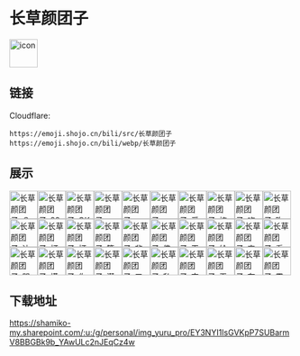 # 长草颜团子
<img src="https://emoji.shojo.cn/bili/src/长草颜团子/icon.png" width="50" height="50" alt="icon">

## 链接
Cloudflare:
```
https://emoji.shojo.cn/bili/src/长草颜团子
https://emoji.shojo.cn/bili/webp/长草颜团子
```
## 展示
<img src="https://emoji.shojo.cn/bili/src/长草颜团子/长草颜团子-？？？.png" width="50" height="50" alt="长草颜团子-？？？"><img src="https://emoji.shojo.cn/bili/src/长草颜团子/长草颜团子-886.png" width="50" height="50" alt="长草颜团子-886"><img src="https://emoji.shojo.cn/bili/src/长草颜团子/长草颜团子-OK.png" width="50" height="50" alt="长草颜团子-OK"><img src="https://emoji.shojo.cn/bili/src/长草颜团子/长草颜团子-Power.png" width="50" height="50" alt="长草颜团子-Power"><img src="https://emoji.shojo.cn/bili/src/长草颜团子/长草颜团子-SOS.png" width="50" height="50" alt="长草颜团子-SOS"><img src="https://emoji.shojo.cn/bili/src/长草颜团子/长草颜团子-ZZZ.png" width="50" height="50" alt="长草颜团子-ZZZ"><img src="https://emoji.shojo.cn/bili/src/长草颜团子/长草颜团子-爱你.png" width="50" height="50" alt="长草颜团子-爱你"><img src="https://emoji.shojo.cn/bili/src/长草颜团子/长草颜团子-棒.png" width="50" height="50" alt="长草颜团子-棒"><img src="https://emoji.shojo.cn/bili/src/长草颜团子/长草颜团子-吃瓜.png" width="50" height="50" alt="长草颜团子-吃瓜"><img src="https://emoji.shojo.cn/bili/src/长草颜团子/长草颜团子-吹爆.png" width="50" height="50" alt="长草颜团子-吹爆"><img src="https://emoji.shojo.cn/bili/src/长草颜团子/长草颜团子-达咩.png" width="50" height="50" alt="长草颜团子-达咩"><img src="https://emoji.shojo.cn/bili/src/长草颜团子/长草颜团子-打.png" width="50" height="50" alt="长草颜团子-打"><img src="https://emoji.shojo.cn/bili/src/长草颜团子/长草颜团子-打卡.png" width="50" height="50" alt="长草颜团子-打卡"><img src="https://emoji.shojo.cn/bili/src/长草颜团子/长草颜团子-等.png" width="50" height="50" alt="长草颜团子-等"><img src="https://emoji.shojo.cn/bili/src/长草颜团子/长草颜团子-非酋.png" width="50" height="50" alt="长草颜团子-非酋"><img src="https://emoji.shojo.cn/bili/src/长草颜团子/长草颜团子-佛.png" width="50" height="50" alt="长草颜团子-佛"><img src="https://emoji.shojo.cn/bili/src/长草颜团子/长草颜团子-干杯.png" width="50" height="50" alt="长草颜团子-干杯"><img src="https://emoji.shojo.cn/bili/src/长草颜团子/长草颜团子-给我火.png" width="50" height="50" alt="长草颜团子-给我火"><img src="https://emoji.shojo.cn/bili/src/长草颜团子/长草颜团子-害怕.png" width="50" height="50" alt="长草颜团子-害怕"><img src="https://emoji.shojo.cn/bili/src/长草颜团子/长草颜团子-看看.png" width="50" height="50" alt="长草颜团子-看看"><img src="https://emoji.shojo.cn/bili/src/长草颜团子/长草颜团子-哭了.png" width="50" height="50" alt="长草颜团子-哭了"><img src="https://emoji.shojo.cn/bili/src/长草颜团子/长草颜团子-摸鱼.png" width="50" height="50" alt="长草颜团子-摸鱼"><img src="https://emoji.shojo.cn/bili/src/长草颜团子/长草颜团子-你好.png" width="50" height="50" alt="长草颜团子-你好"><img src="https://emoji.shojo.cn/bili/src/长草颜团子/长草颜团子-潜水.png" width="50" height="50" alt="长草颜团子-潜水"><img src="https://emoji.shojo.cn/bili/src/长草颜团子/长草颜团子-三连.png" width="50" height="50" alt="长草颜团子-三连"><img src="https://emoji.shojo.cn/bili/src/长草颜团子/长草颜团子-私信.png" width="50" height="50" alt="长草颜团子-私信"><img src="https://emoji.shojo.cn/bili/src/长草颜团子/长草颜团子-完结撒花.png" width="50" height="50" alt="长草颜团子-完结撒花"><img src="https://emoji.shojo.cn/bili/src/长草颜团子/长草颜团子-无语.png" width="50" height="50" alt="长草颜团子-无语"><img src="https://emoji.shojo.cn/bili/src/长草颜团子/长草颜团子-在吗.png" width="50" height="50" alt="长草颜团子-在吗"><img src="https://emoji.shojo.cn/bili/src/长草颜团子/长草颜团子-震惊.png" width="50" height="50" alt="长草颜团子-震惊">

## 下载地址

https://shamiko-my.sharepoint.com/:u:/g/personal/img_yuru_pro/EY3NYI1IsGVKpP7SUBarmV8BBGBk9b_YAwULc2nJEqCz4w
